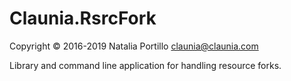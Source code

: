 Claunia.RsrcFork
================

Copyright © 2016-2019 Natalia Portillo <claunia@claunia.com>

Library and command line application for handling resource forks.